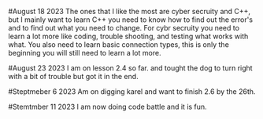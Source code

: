 #August 18 2023
The ones that I like the most are cyber secruity and C++, but I mainly want to learn C++ you need to know how to find out the error's and to find out what you need to change. 
For cybr secruity you need to learn a lot more like coding, trouble shooting, and testing what works with what. You also need to learn basic connection types, this is only the beginning you will still need to learn a lot more.

#August 23 2023
I am on lesson 2.4 so far. and tought the dog to turn right with a bit of trouble but got it in the end.

#Steptmeber 6 2023
Am on digging karel and want to finish 2.6 by the 26th.

#Stemtmber 11 2023
I am now doing code battle and it is fun.
